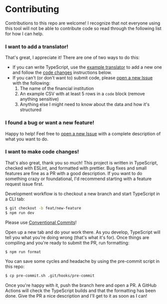 # Contributing

Contributions to this repo are welcome! I recognize that not everyone using this tool will not be able to contribute code so read through the following list for how I can help. 

### I want to add a translator!

That's great, I appreciate it! There are one of two ways to do this:

- If you can write TypeScript, use the [example translator](src/translators/example.ts) to add a new one and follow the [code changes](#i-want-to-make-code-changes) instructions below.
- If you can't (or don't want to) submit code, please [open a new Issue](https://github.com/joshcanhelp/budget-cli/issues) with the following:
    1. The name of the financial institution
    1. An example CSV with at least 5 rows in a `code` block (remove anything sensitive)
    1. Anything else I might need to know about the data and how it's structured

### I found a bug or want a new feature!

Happy to help! Feel free to [open a new Issue](https://github.com/joshcanhelp/budget-cli/issues) with a complete description of what you want to do.

### I want to make code changes!

That's also great, thank you so much! This project is written in TypeScript, checked with ESLint, and formatted with prettier. Bug fixes and small features are fine as a PR with a good description. If you want to do something crazy or foundational, I'd recommend starting with a feature request issue first.

Development workflow is to checkout a new branch and start TypeScript in a CLI tab:

```bash
$ git checkout -b feat/new-feature
$ npm run dev
```

Please use [Conventional Commits](https://www.conventionalcommits.org/en/v1.0.0/#summary)!

Open up a new tab and do your work there. As you develop, TypeScript will tell you what you're doing wrong (that's what it's for). Once things are compiling and you're ready to submit the PR, run formatting:

```bash
$ npm run format
```

You can save some cycles and headache by using the pre-commit script in this repo:

```bash
$ cp pre-commit.sh .git/hooks/pre-commit
```

Once you're happy with it, push the branch here and open a PR. A GitHub Actions will check the TypeScript builds and that the formatting has been done. Give the PR a nice description and I'll get to it as soon as I can!